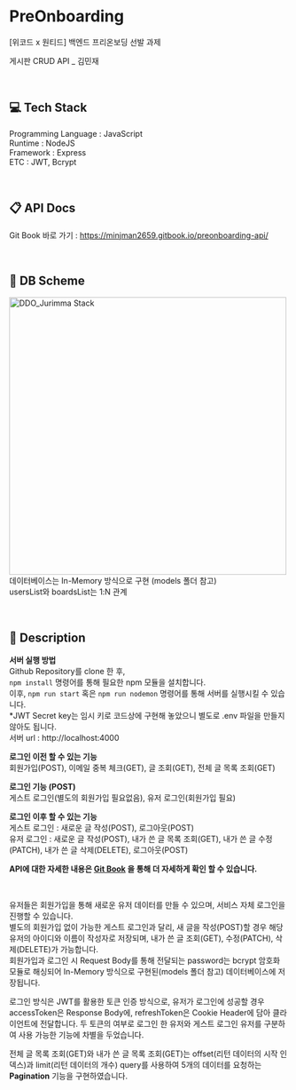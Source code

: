 # PreOnboarding

[위코드 x 원티드] 백엔드 프리온보딩 선발 과제

게시판 CRUD API \_ 김민재

<br/>

## 💻 Tech Stack

Programming Language : JavaScript <br/>
Runtime : NodeJS <br/>
Framework : Express <br/>
ETC : JWT, Bcrypt

<br/>

## 📋 API Docs

Git Book 바로 가기 :
https://minjman2659.gitbook.io/preonboarding-api/

<br/>

## 💾 DB Scheme

<img width="500" alt="DDO_Jurimma Stack" src="https://media.discordapp.net/attachments/885202056355397686/901014078330380338/unknown.png"><br/>
데이터베이스는 In-Memory 방식으로 구현 (models 폴더 참고) <br/>
usersList와 boardsList는 1:N 관계

<br/>

## 🔎 Description

**서버 실행 방법** <br/>
Github Repository를 clone 한 후, <br/>`npm install` 명령어를 통해 필요한 npm 모듈을 설치합니다. <br/>
이후, `npm run start` 혹은 `npm run nodemon` 명령어를 통해 서버를 실행시킬 수 있습니다. <br/>
\*JWT Secret key는 임시 키로 코드상에 구현해 놓았으니 별도로 .env 파일을 만들지 않아도 됩니다. <br/>
서버 url : http://localhost:4000 <br/>

**로그인 이전 할 수 있는 기능** <br/>
회원가입(POST), 이메일 중복 체크(GET), 글 조회(GET), 전체 글 목록 조회(GET)
<br/>

**로그인 기능 (POST)** <br/>
게스트 로그인(별도의 회원가입 필요없음), 유저 로그인(회원가입 필요)
<br/>

**로그인 이후 할 수 있는 기능** <br/>
게스트 로그인 : 새로운 글 작성(POST), 로그아웃(POST) <br/>
유저 로그인 : 새로운 글 작성(POST), 내가 쓴 글 목록 조회(GET), 내가 쓴 글 수정(PATCH), 내가 쓴 글 삭제(DELETE), 로그아웃(POST)
<br/>

**API에 대한 자세한 내용은 [Git Book](https://minjman2659.gitbook.io/preonboarding-api/) 을 통해 더 자세하게 확인 할 수 있습니다.** <br/>

<br/>

유저들은 회원가입을 통해 새로운 유저 데이터를 만들 수 있으며, 서비스 자체 로그인을 진행할 수 있습니다. <br/>
별도의 회원가입 없이 가능한 게스트 로그인과 달리, 새 글을 작성(POST)할 경우 해당 유저의 아이디와 이름이 작성자로 저장되며, 내가 쓴 글 조회(GET), 수정(PATCH), 삭제(DELETE)가 가능합니다. <br/>
회원가입과 로그인 시 Request Body를 통해 전달되는 password는 bcrypt 암호화 모듈로 해싱되어 In-Memory 방식으로 구현된(models 폴더 참고) 데이터베이스에 저장됩니다. <br/>

로그인 방식은 JWT를 활용한 토큰 인증 방식으로, 유저가 로그인에 성공할 경우 accessToken은 Response Body에, refreshToken은 Cookie Header에 담아 클라이언트에 전달합니다. 두 토큰의 여부로 로그인 한 유저와 게스트 로그인 유저를 구분하여 사용 가능한 기능에 차별을 두었습니다. <br/>

전체 글 목록 조회(GET)와 내가 쓴 글 목록 조회(GET)는 offset(리턴 데이터의 시작 인덱스)과 limit(리턴 데이터의 개수) query를 사용하여 5개의 데이터를 요청하는 **Pagination** 기능을 구현하였습니다.
